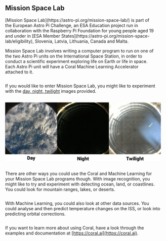 ## Mission Space Lab

<div style="display: flex; flex-wrap: wrap">
<div style="flex-basis: 200px; flex-grow: 1; margin-right: 15px;">
[Mission Space Lab](https://astro-pi.org/mission-space-lab/) is part of the European Astro Pi Challenge, an ESA Education project run in collaboration with the Raspberry Pi Foundation for young people aged 19 and under in [ESA Member States](https://astro-pi.org/mission-space-lab/eligibility), Slovenia, Latvia, Lithuania, Canada and Malta.
 
Mission Space Lab involves writing a computer program to run on one of the two Astro Pi units on the International Space Station, in order to conduct a scientific experiment exploring life on Earth or life in space. Each Astro Pi unit will have a Coral Machine Learning Accelerator attached to it.
</div>

If you would like to enter Mission Space Lab, you might like to experiment with the [day, night, twilight](https://drive.google.com/drive/folders/1owb4zoZzSMld5qX0edCwZ1qZ6ypnJQ_5?usp=sharing) images provided.

![Three images taken from the ISS showing the Earth in day, night, and twilight.](images/identification.png)

There are other ways you could use the Coral and Machine Learning for your Mission Space Lab programs though. With image recognition, you might like to try and experiment with detecting ocean, land, or coastlines. You could look for mountain ranges, lakes, or deserts.

With Machine Learning, you could also look at other data sources. You could analyse and then predict temperature changes on the ISS, or look into predicting orbital corrections.

If you want to learn more about using Coral, have a look through the examples and documentation at [https://coral.ai](https://coral.ai).
